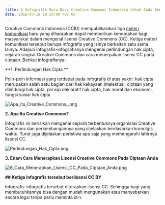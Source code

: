 ```yaml
---
title: 3 Infografis Baru Dari Creative Commons Indonesia Untuk Anda Semua!
date: 2018-07-19 10:30:00 +07:00
---
```


Creative Commons Indonesia (CCID) mempublikasikan tiga [materi komunikasi](https://commons.wikimedia.org/wiki/Category:Materi_Komunikasi_Creative_Commons_Indonesia) baru yang diharapkan dapat memberikan kemudahan bagi masyarakat dalam mengenal lisensi Creative Commons (CC). Ketiga materi komunikasi tersebut berupa infografis yang isinya berkaitan satu sama lainya. Adapun infografis-infografisnya mengenai perlindungan hak cipta, sejarah singkat Creative Commons dan cara menerpakan lisensi CC pada ciptaan. Berikut infografisnya:

**1. Perlindungan Hak Cipta **

Poin-poin informasi yang terdapat pada infografis di atas yakni: hak cipta merupakan salah satu bagian dari hak kekayaan intelektual, ciptaan yang dilindungi hak cipta, prinsip deklaratif hak cipta, hak moral dan ekomomi, fungsi sosial hak cipta

![Apa_itu_Creative_Commons_.png](/uploads/Apa_itu_Creative_Commons_.png)

**2. Apa Itu Creative Commons?**

Infografis ini berisikan mengenai sejarah terbentuknya organisasi Creative Commons dan perkembangannya yang dijelaskan berdasarkan kronolgis waktu. Turut juga dijelaskan peristiwa apa saja yang memengaruhi lahirnya lisensi CC.

![Perlindungan_Hak_Cipta.png](/uploads/Perlindungan_Hak_Cipta.png)

**3. Enam Cara Menerapkan Lisensi Creative Commons Pada Ciptaan Anda**


![6_Cara_Menerapkan_Lisensi_CC_Pada_Ciptaan_Anda.png](/uploads/6_Cara_Menerapkan_Lisensi_CC_Pada_Ciptaan_Anda.png)

**## Ketiga Infografis tersebut berlisensi CC BY**

Infografis-infografis tersebut diterapkan lisensi CC. Sehingga bagi yang membutuhkannya bisa dengan mudah mengunakan atau menyebarkan secara legal tanpa perlu meminta izin.